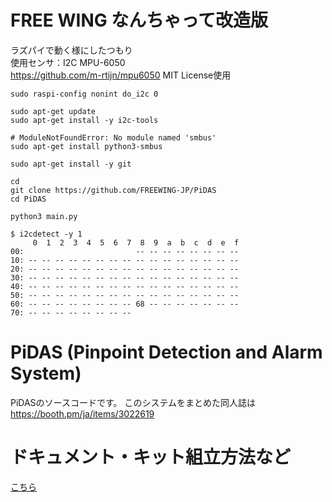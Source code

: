 # FREE WING なんちゃって改造版
ラズパイで動く様にしたつもり  
使用センサ：I2C MPU-6050  
https://github.com/m-rtijn/mpu6050 MIT License使用  

```
sudo raspi-config nonint do_i2c 0

sudo apt-get update
sudo apt-get install -y i2c-tools

# ModuleNotFoundError: No module named 'smbus'
sudo apt-get install python3-smbus

sudo apt-get install -y git

cd
git clone https://github.com/FREEWING-JP/PiDAS
cd PiDAS

python3 main.py
```

```
$ i2cdetect -y 1
     0  1  2  3  4  5  6  7  8  9  a  b  c  d  e  f
00:                         -- -- -- -- -- -- -- --
10: -- -- -- -- -- -- -- -- -- -- -- -- -- -- -- --
20: -- -- -- -- -- -- -- -- -- -- -- -- -- -- -- --
30: -- -- -- -- -- -- -- -- -- -- -- -- -- -- -- --
40: -- -- -- -- -- -- -- -- -- -- -- -- -- -- -- --
50: -- -- -- -- -- -- -- -- -- -- -- -- -- -- -- --
60: -- -- -- -- -- -- -- -- 68 -- -- -- -- -- -- --
70: -- -- -- -- -- -- -- --
```

# PiDAS (Pinpoint Detection and Alarm System)
PiDASのソースコードです。
このシステムをまとめた同人誌は https://booth.pm/ja/items/3022619

# ドキュメント・キット組立方法など
[こちら](https://nrck.github.io/PiDAS/)
